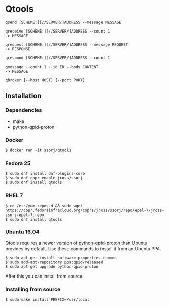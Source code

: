# Qtools

    qsend [SCHEME:][//SERVER/]ADDRESS --message MESSAGE
    
    qreceive [SCHEME:][//SERVER/]ADDRESS --count 1
    -> MESSAGE
    
    qrequest [SCHEME:][//SERVER/]ADDRESS --message REQUEST
    -> RESPONSE
    
    qrespond [SCHEME:][//SERVER/]ADDRESS --count 1

    qmessage --count 1 --id ID --body CONTENT
    -> MESSAGE

    qbroker [--host HOST] [--port PORT]

## Installation

### Dependencies

 - make
 - python-qpid-proton

### Docker

    $ docker run -it ssorj/qtools

### Fedora 25

    $ sudo dnf install dnf-plugins-core
    $ sudo dnf copr enable jross/ssorj
    $ sudo dnf install qtools

### RHEL 7

    $ cd /etc/yum.repos.d && sudo wget https://copr.fedorainfracloud.org/coprs/jross/ssorj/repo/epel-7/jross-ssorj-epel-7.repo
    $ sudo dnf install qtools

### Ubuntu 16.04

Qtools requires a newer version of python-qpid-proton than Ubuntu
provides by default.  Use these commands to install it from an Ubuntu
PPA.

    $ sudo apt-get install software-properties-common
    $ sudo add-apt-repository ppa:qpid/released
    $ sudo apt-get upgrade python-qpid-proton

After this you can install from source.

### Installing from source

    $ sudo make install PREFIX=/usr/local

<!--
(while true; do echo message; sleep 1; done) | qsend //amqp.zone/q0
-->
